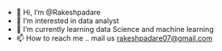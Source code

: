 - 👋 Hi, I’m @Rakeshpadare
- 👀 I’m interested in data analyst
- 🌱 I’m currently learning data Science and machine learning
- 📫 How to reach me .. mail us rakeshpadare07@gmail.com

<!---
Rakeshpadare/Rakeshpadare is a ✨ special ✨ repository because its `README.md` (this file) appears on your GitHub profile.
You can click the Preview link to take a look at your changes.
--->
